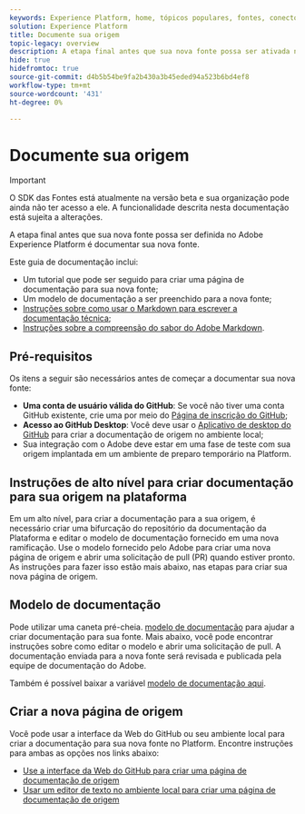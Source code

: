 ```yaml
---
keywords: Experience Platform, home, tópicos populares, fontes, conectores, conectores de origem, sdk de fontes, sdk, SDK
solution: Experience Platform
title: Documente sua origem
topic-legacy: overview
description: A etapa final antes que sua nova fonte possa ser ativada no Adobe Experience Platform é documentar sua nova fonte.
hide: true
hidefromtoc: true
source-git-commit: d4b5b54be9fa2b430a3b45eded94a523b6bd4ef8
workflow-type: tm+mt
source-wordcount: '431'
ht-degree: 0%

---
```


# Documente sua origem

>[!IMPORTANT]
>
>O SDK das Fontes está atualmente na versão beta e sua organização pode ainda não ter acesso a ele. A funcionalidade descrita nesta documentação está sujeita a alterações.

A etapa final antes que sua nova fonte possa ser definida no Adobe Experience Platform é documentar sua nova fonte.

Este guia de documentação inclui:

* Um tutorial que pode ser seguido para criar uma página de documentação para sua nova fonte;
* Um modelo de documentação a ser preenchido para a nova fonte;
* [Instruções sobre como usar o Markdown para escrever a documentação técnica](https://experienceleague.adobe.com/docs/contributor/contributor-guide/writing-essentials/markdown.html?lang=en);
* [Instruções sobre a compreensão do sabor do Adobe Markdown](https://experienceleague.adobe.com/docs/contributor/contributor-guide/writing-essentials/markdown.html?lang=en#custom-markdown-extensions).

## Pré-requisitos

Os itens a seguir são necessários antes de começar a documentar sua nova fonte:

* **Uma conta de usuário válida do GitHub**: Se você não tiver uma conta GitHub existente, crie uma por meio do [Página de inscrição do GitHub](https://github.com/);
* **Acesso ao GitHub Desktop**: Você deve usar o [Aplicativo de desktop do GitHub](https://desktop.github.com/) para criar a documentação de origem no ambiente local;
* Sua integração com o Adobe deve estar em uma fase de teste com sua origem implantada em um ambiente de preparo temporário na Platform.

## Instruções de alto nível para criar documentação para sua origem na plataforma

Em um alto nível, para criar a documentação para a sua origem, é necessário criar uma bifurcação do repositório da documentação da Plataforma e editar o modelo de documentação fornecido em uma nova ramificação. Use o modelo fornecido pelo Adobe para criar uma nova página de origem e abrir uma solicitação de pull (PR) quando estiver pronto. As instruções para fazer isso estão mais abaixo, nas etapas para criar sua nova página de origem.

## Modelo de documentação

Pode utilizar uma caneta pré-cheia. [modelo de documentação](./template.md) para ajudar a criar documentação para sua fonte. Mais abaixo, você pode encontrar instruções sobre como editar o modelo e abrir uma solicitação de pull. A documentação enviada para a nova fonte será revisada e publicada pela equipe de documentação do Adobe.

Também é possível baixar a variável [modelo de documentação aqui](../assets/template.zip).

## Criar a nova página de origem

Você pode usar a interface da Web do GitHub ou seu ambiente local para criar a documentação para sua nova fonte no Platform. Encontre instruções para ambas as opções nos links abaixo:

* [Use a interface da Web do GitHub para criar uma página de documentação de origem](./github.md)
* [Usar um editor de texto no ambiente local para criar uma página de documentação de origem](./text-editor.md)